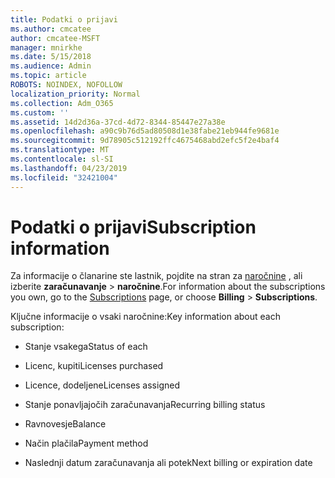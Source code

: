 ```yaml
---
title: Podatki o prijavi
ms.author: cmcatee
author: cmcatee-MSFT
manager: mnirkhe
ms.date: 5/15/2018
ms.audience: Admin
ms.topic: article
ROBOTS: NOINDEX, NOFOLLOW
localization_priority: Normal
ms.collection: Adm_O365
ms.custom: ''
ms.assetid: 14d2d36a-37cd-4d72-8344-85447e27a38e
ms.openlocfilehash: a90c9b76d5ad80508d1e38fabe21eb944fe9681e
ms.sourcegitcommit: 9d78905c512192ffc4675468abd2efc5f2e4baf4
ms.translationtype: MT
ms.contentlocale: sl-SI
ms.lasthandoff: 04/23/2019
ms.locfileid: "32421004"
---
```

# <a name="subscription-information"></a><span data-ttu-id="8aaea-102">Podatki o prijavi</span><span class="sxs-lookup"><span data-stu-id="8aaea-102">Subscription information</span></span>

<span data-ttu-id="8aaea-103">Za informacije o članarine ste lastnik, pojdite na stran za [naročnine](https://go.microsoft.com/fwlink/p/?linkid=842054) , ali izberite **zaračunavanje** \> **naročnine**.</span><span class="sxs-lookup"><span data-stu-id="8aaea-103">For information about the subscriptions you own, go to the [Subscriptions](https://go.microsoft.com/fwlink/p/?linkid=842054) page, or choose **Billing** \> **Subscriptions**.</span></span>
  
<span data-ttu-id="8aaea-104">Ključne informacije o vsaki naročnine:</span><span class="sxs-lookup"><span data-stu-id="8aaea-104">Key information about each subscription:</span></span>
  
- <span data-ttu-id="8aaea-105">Stanje vsakega</span><span class="sxs-lookup"><span data-stu-id="8aaea-105">Status of each</span></span>
    
- <span data-ttu-id="8aaea-106">Licenc, kupiti</span><span class="sxs-lookup"><span data-stu-id="8aaea-106">Licenses purchased</span></span>
    
- <span data-ttu-id="8aaea-107">Licence, dodeljene</span><span class="sxs-lookup"><span data-stu-id="8aaea-107">Licenses assigned</span></span>
    
- <span data-ttu-id="8aaea-108">Stanje ponavljajočih zaračunavanja</span><span class="sxs-lookup"><span data-stu-id="8aaea-108">Recurring billing status</span></span>
    
- <span data-ttu-id="8aaea-109">Ravnovesje</span><span class="sxs-lookup"><span data-stu-id="8aaea-109">Balance</span></span>
    
- <span data-ttu-id="8aaea-110">Način plačila</span><span class="sxs-lookup"><span data-stu-id="8aaea-110">Payment method</span></span>
    
- <span data-ttu-id="8aaea-111">Naslednji datum zaračunavanja ali potek</span><span class="sxs-lookup"><span data-stu-id="8aaea-111">Next billing or expiration date</span></span>
    

